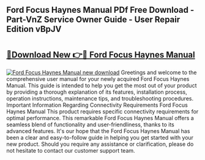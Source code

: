 ## Ford Focus Haynes Manual PDf Free Download - Part-VnZ Service Owner Guide - User Repair Edition vBpJV

# <h2><a href="http://bc14699.oget.top/?id=Ford+Focus+Haynes+Manual">🔗Download New 👉🔴 Ford Focus Haynes Manual</a></h2>

[![Ford Focus Haynes Manual new download](https://i.imgur.com/5g1atiW.png)](http://bc14699.oget.top/?id=Ford+Focus+Haynes+Manual)
Greetings and welcome to the comprehensive user manual for your newly acquired Ford Focus Haynes Manual. This guide is intended to help you get the most out of your product by providing a thorough explanation of its features, installation process, operation instructions, maintenance tips, and troubleshooting procedures. Important Information Regarding Connectivity Requirements Ford Focus Haynes Manual This product requires specific connectivity requirements for optimal performance. This remarkable Ford Focus Haynes Manual offers a seamless blend of functionality and user-friendliness, thanks to its advanced features. It's our hope that the Ford Focus Haynes Manual has been a clear and easy-to-follow guide in helping you get started with your new product. Should you require any assistance or clarification, please do not hesitate to contact our customer support team.
